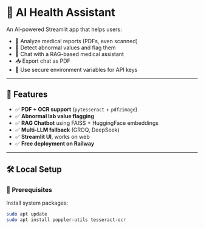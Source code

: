 # 🏥 AI Health Assistant

An AI-powered Streamlit app that helps users:

- 📄 Analyze medical reports (PDFs, even scanned)
- 🧠 Detect abnormal values and flag them
- 💬 Chat with a RAG-based medical assistant
- 📥 Export chat as PDF
- 🔐 Use secure environment variables for API keys

---

## 🚀 Features

- ✅ **PDF + OCR support** (`pytesseract` + `pdf2image`)
- ✅ **Abnormal lab value flagging**
- ✅ **RAG Chatbot** using FAISS + HuggingFace embeddings
- ✅ **Multi-LLM fallback** (GROQ, DeepSeek)
- ✅ **Streamlit UI**, works on web
- ✅ **Free deployment on Railway**

---

## 🛠️ Local Setup

### 🔧 Prerequisites

Install system packages:

```bash
sudo apt update
sudo apt install poppler-utils tesseract-ocr
